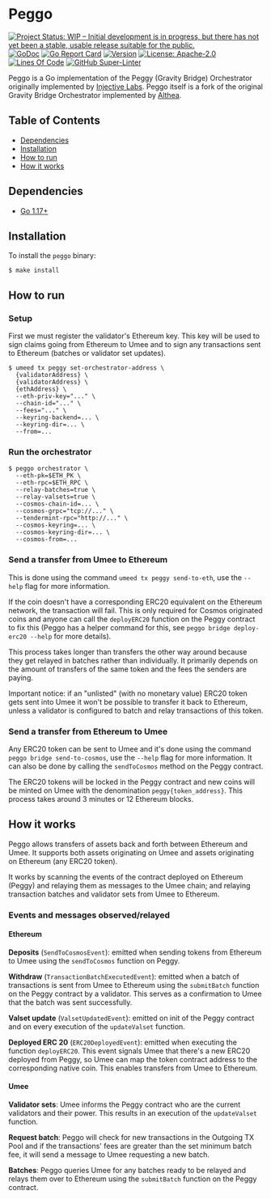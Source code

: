 # Peggo

<!-- markdownlint-disable MD041 -->

[![Project Status: WIP – Initial development is in progress, but there has not yet been a stable, usable release suitable for the public.](https://img.shields.io/badge/repo%20status-WIP-yellow.svg?style=flat-square)](https://www.repostatus.org/#wip)
[![GoDoc](https://img.shields.io/badge/godoc-reference-blue?style=flat-square&logo=go)](https://godoc.org/github.com/umee-network/peggo)
[![Go Report Card](https://goreportcard.com/badge/github.com/umee-network/peggo?style=flat-square)](https://goreportcard.com/report/github.com/umee-network/peggo)
[![Version](https://img.shields.io/github/tag/umee-network/peggo.svg?style=flat-square)](https://github.com/umee-network/peggo/releases/latest)
[![License: Apache-2.0](https://img.shields.io/github/license/umee-network/peggo.svg?style=flat-square)](https://github.com/umee-network/peggo/blob/main/LICENSE)
[![Lines Of Code](https://img.shields.io/tokei/lines/github/umee-network/peggo?style=flat-square)](https://github.com/umee-network/peggo)
[![GitHub Super-Linter](https://img.shields.io/github/workflow/status/umee-network/peggo/Lint?style=flat-square&label=Lint)](https://github.com/marketplace/actions/super-linter)

Peggo is a Go implementation of the Peggy (Gravity Bridge) Orchestrator originally
implemented by [Injective Labs](https://github.com/InjectiveLabs/). Peggo itself
is a fork of the original Gravity Bridge Orchestrator implemented by [Althea](https://github.com/althea-net).


## Table of Contents

- [Dependencies](#dependencies)
- [Installation](#installation)
- [How to run](#how-to-run)
- [How it works](#how-it-works)

## Dependencies

- [Go 1.17+](https://golang.org/dl/)

## Installation

To install the `peggo` binary:

```shell
$ make install
```

## How to run

### Setup

First we must register the validator's Ethereum key. This key will be used to
sign claims going from Ethereum to Umee and to sign any transactions sent to
Ethereum (batches or validator set updates).

```shell
$ umeed tx peggy set-orchestrator-address \
  {validatorAddress} \
  {validatorAddress} \
  {ethAddress} \
  --eth-priv-key="..." \
  --chain-id="..." \
  --fees="..." \
  --keyring-backend=... \
  --keyring-dir=... \
  --from=...
```

### Run the orchestrator

```shell
$ peggo orchestrator \
  --eth-pk=$ETH_PK \
  --eth-rpc=$ETH_RPC \
  --relay-batches=true \
  --relay-valsets=true \
  --cosmos-chain-id=... \
  --cosmos-grpc="tcp://..." \
  --tendermint-rpc="http://..." \
  --cosmos-keyring=... \
  --cosmos-keyring-dir=... \
  --cosmos-from=...
```

### Send a transfer from Umee to Ethereum

This is done using the command `umeed tx peggy send-to-eth`, use the `--help`
flag for more information.

If the coin doesn't have a corresponding ERC20 equivalent on the Ethereum
network, the transaction will fail. This is only required for Cosmos originated
coins and anyone can call the `deployERC20` function on the Peggy contract to
fix this (Peggo has a helper command for this, see
`peggo bridge deploy-erc20 --help` for more details).

This process takes longer than transfers the other way around because they get
relayed in batches rather than individually. It primarily depends on the amount
of transfers of the same token and the fees the senders are paying.

Important notice: if an "unlisted" (with no monetary value) ERC20 token gets
sent into Umee it won't be possible to transfer it back to Ethereum, unless a
validator is configured to batch and relay transactions of this token.

### Send a transfer from Ethereum to Umee

Any ERC20 token can be sent to Umee and it's done using the command
`peggo bridge send-to-cosmos`, use the `--help` flag for more information. It
can also be done by calling the `sendToCosmos` method on the Peggy contract.

The ERC20 tokens will be locked in the Peggy contract and new coins will be
minted on Umee with the denomination `peggy{token_address}`. This process takes
around 3 minutes or 12 Ethereum blocks.

## How it works

Peggo allows transfers of assets back and forth between Ethereum and Umee.
It supports both assets originating on Umee and assets originating on Ethereum
(any ERC20 token).

It works by scanning the events of the contract deployed on Ethereum (Peggy) and
relaying them as messages to the Umee chain; and relaying transaction batches and
validator sets from Umee to Ethereum.

### Events and messages observed/relayed

#### Ethereum

**Deposits** (`SendToCosmosEvent`): emitted when sending tokens from Ethereum to
Umee using the `sendToCosmos` function on Peggy.

**Withdraw** (`TransactionBatchExecutedEvent`): emitted when a batch of
transactions is sent from Umee to Ethereum using the `submitBatch` function on
the Peggy contract by a validator. This serves as a confirmation to Umee that
the batch was sent successfully.

**Valset update** (`ValsetUpdatedEvent`): emitted on init of the Peggy contract
and on every execution of the `updateValset` function.

**Deployed ERC 20** (`ERC20DeployedEvent`): emitted when executing the function
`deployERC20`. This event signals Umee that there's a new ERC20 deployed from
Peggy, so Umee can map the token contract address to the corresponding native
coin. This enables transfers from Umee to Ethereum.

#### Umee

 **Validator sets**: Umee informs the Peggy contract who are the current
 validators and their power. This results in an execution of the `updateValset`
 function.

 **Request batch**: Peggo will check for new transactions in the Outgoing TX Pool
 and if the transactions' fees are greater than the set minimum batch fee, it
 will send a message to Umee requesting a new batch.

 **Batches**: Peggo queries Umee for any batches ready to be relayed and relays
 them over to Ethereum using the `submitBatch` function on the Peggy contract.